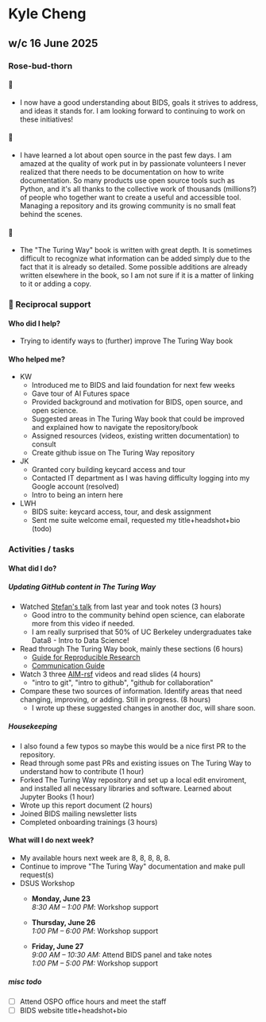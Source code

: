 # Kyle Cheng

## w/c 16 June 2025

### Rose-bud-thorn

#### 🌹

* I now have a good understanding about BIDS, goals it strives to address, and ideas it stands for.
  I am looking forward to continuing to work on these initiatives!

#### 🌱

* I have learned a lot about open source in the past few days. I am amazed at the quality of work put in by passionate volunteers
  I never realized that there needs to be documentation on how to write documentation.
  So many products use open source tools such as Python, and it's all thanks to the collective work of thousands (millions?) of people who together want to create a useful and accessible tool.
  Managing a repository and its growing community is no small feat behind the scenes.

#### 🌵

* The "The Turing Way" book is written with great depth.
  It is sometimes difficult to recognize what information can be added simply due to the fact that it is already so detailed.
  Some possible additions are already written elsewhere in the book, so I am not sure if it is a matter of linking to it or adding a copy.

### 🤝 Reciprocal support

#### Who did I help?

* Trying to identify ways to (further) improve The Turing Way book

#### Who helped me?

* KW
  * Introduced me to BIDS and laid foundation for next few weeks
  * Gave tour of AI Futures space
  * Provided background and motivation for BIDS, open source, and open science.
  * Suggested areas in The Turing Way book that could be improved and explained how to navigate the repository/book
  * Assigned resources (videos, existing written documentation) to consult
  * Create github issue on The Turing Way repository
* JK
  * Granted cory building keycard access and tour
  * Contacted IT department as I was having difficulty logging into my Google account (resolved)
  * Intro to being an intern here
* LWH
  * BIDS suite: keycard access, tour, and desk assignment
  * Sent me suite welcome email, requested my title+headshot+bio (todo)

### Activities / tasks

#### What did I do?

##### Updating GitHub content in The Turing Way

* Watched [Stefan's talk](https://www.youtube.com/watch?v=cmUtiEv4xm4) from last year and took notes (3 hours)
  * Good intro to the community behind open science, can elaborate more from this video if needed.
  * I am really surprised that 50% of UC Berkeley undergraduates take Data8 - Intro to Data Science!
* Read through The Turing Way book, mainly these sections (6 hours)
  * [Guide for Reproducible Research](https://book.the-turing-way.org/reproducible-research/reproducible-research)
  * [Communication Guide](https://book.the-turing-way.org/communication/comms-overview)
* Watch 3 three [AIM-rsf](https://github.com/aim-rsf/training/tree/main/version-control) videos and read slides (4 hours)
  * "intro to git", "intro to github", "github for collaboration"
* Compare these two sources of information. Identify areas that need changing, improving, or adding. Still in progress. (8 hours)
  * I wrote up these suggested changes in another doc, will share soon.

##### Housekeeping

* I also found a few typos so maybe this would be a nice first PR to the repository.
* Read through some past PRs and existing issues on The Turing Way to understand how to contribute (1 hour)
* Forked The Turing Way repository and set up a local edit enviroment, and installed all necessary libraries and software. Learned about Jupyter Books (1 hour)
* Wrote up this report document (2 hours)
* Joined BIDS mailing newsletter lists
* Completed onboarding trainings (3 hours)

#### What will I do next week?

* My available hours next week are 8, 8, 8, 8, 8.
* Continue to improve "The Turing Way" documentation and make pull request(s)
* DSUS Workshop
  * **Monday, June 23**  
    *8:30 AM – 1:00 PM*: Workshop support

  * **Thursday, June 26**  
    *1:00 PM – 6:00 PM*: Workshop support

  * **Friday, June 27**  
    *9:00 AM – 10:30 AM:* Attend BIDS panel and take notes  
    *1:00 PM – 5:00 PM:* Workshop support

##### misc todo

* [ ] Attend OSPO office hours and meet the staff
* [ ] BIDS website title+headshot+bio
